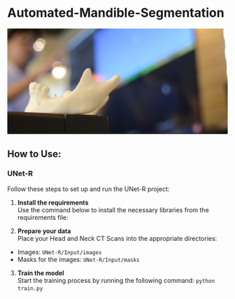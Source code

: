# Automated-Mandible-Segmentation
![alt text](https://github.com/Amadeo0312/Automated-Mandible-Segmentation/blob/main/ReadMe-Images/introduction.png)
## How to Use:

  ### UNet-R

Follow these steps to set up and run the UNet-R project:

1. **Install the requirements**  
   Use the command below to install the necessary libraries from the requirements file:

2. **Prepare your data**  
Place your Head and Neck CT Scans into the appropriate directories:
- Images: `UNet-R/Input/images`
- Masks for the images: `UNet-R/Input/masks`

3. **Train the model**  
Start the training process by running the following command:
`python train.py`
